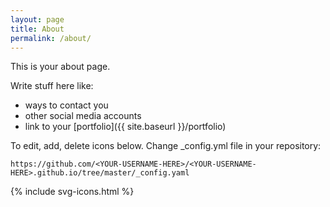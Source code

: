 ```yaml
---
layout: page
title: About
permalink: /about/
---
```


This is your about page.

Write stuff here like:

* ways to contact you
* other social media accounts
* link to your [portfolio]({{ site.baseurl }}/portfolio)

To edit, add, delete icons below. Change _config.yml file in your repository:

```
https://github.com/<YOUR-USERNAME-HERE>/<YOUR-USERNAME-HERE>.github.io/tree/master/_config.yaml
```

<link rel="stylesheet" href="{{ site.baseurl }}/assets/css/svg-icons.css">

<footer class="profile-icon-wrapper">
    <nav class="profile-icons">
        {% include svg-icons.html %}
    </nav>
</footer>
